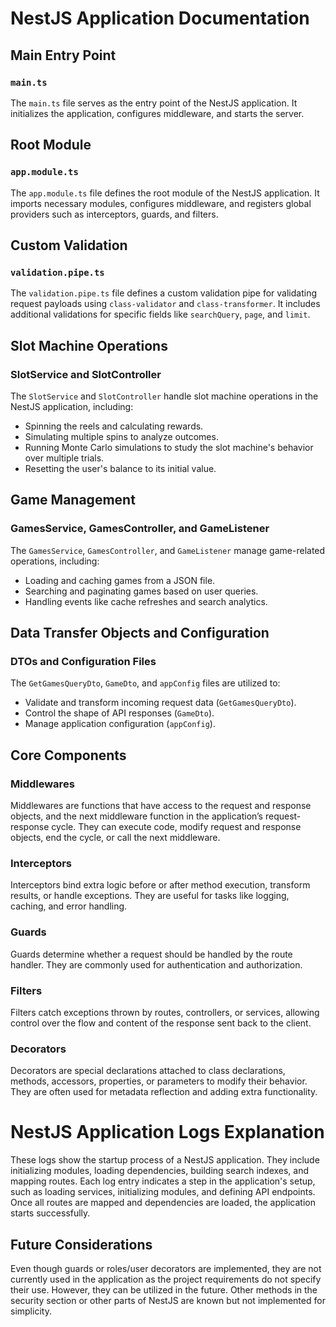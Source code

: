 # NestJS Application Documentation

## Main Entry Point
### `main.ts`
The `main.ts` file serves as the entry point of the NestJS application. It initializes the application, configures middleware, and starts the server.

## Root Module
### `app.module.ts`
The `app.module.ts` file defines the root module of the NestJS application. It imports necessary modules, configures middleware, and registers global providers such as interceptors, guards, and filters.

## Custom Validation
### `validation.pipe.ts`
The `validation.pipe.ts` file defines a custom validation pipe for validating request payloads using `class-validator` and `class-transformer`. It includes additional validations for specific fields like `searchQuery`, `page`, and `limit`.

## Slot Machine Operations
### SlotService and SlotController
The `SlotService` and `SlotController` handle slot machine operations in the NestJS application, including:
- Spinning the reels and calculating rewards.
- Simulating multiple spins to analyze outcomes.
- Running Monte Carlo simulations to study the slot machine's behavior over multiple trials.
- Resetting the user's balance to its initial value.

## Game Management
### GamesService, GamesController, and GameListener
The `GamesService`, `GamesController`, and `GameListener` manage game-related operations, including:
- Loading and caching games from a JSON file.
- Searching and paginating games based on user queries.
- Handling events like cache refreshes and search analytics.

## Data Transfer Objects and Configuration
### DTOs and Configuration Files
The `GetGamesQueryDto`, `GameDto`, and `appConfig` files are utilized to:
- Validate and transform incoming request data (`GetGamesQueryDto`).
- Control the shape of API responses (`GameDto`).
- Manage application configuration (`appConfig`).

## Core Components
### Middlewares
Middlewares are functions that have access to the request and response objects, and the next middleware function in the application’s request-response cycle. They can execute code, modify request and response objects, end the cycle, or call the next middleware.

### Interceptors
Interceptors bind extra logic before or after method execution, transform results, or handle exceptions. They are useful for tasks like logging, caching, and error handling.

### Guards
Guards determine whether a request should be handled by the route handler. They are commonly used for authentication and authorization.

### Filters
Filters catch exceptions thrown by routes, controllers, or services, allowing control over the flow and content of the response sent back to the client.

### Decorators
Decorators are special declarations attached to class declarations, methods, accessors, properties, or parameters to modify their behavior. They are often used for metadata reflection and adding extra functionality.

# NestJS Application Logs Explanation

These logs show the startup process of a NestJS application. They include initializing modules, loading dependencies, building search indexes, and mapping routes. Each log entry indicates a step in the application's setup, such as loading services, initializing modules, and defining API endpoints. Once all routes are mapped and dependencies are loaded, the application starts successfully.

## Future Considerations
Even though guards or roles/user decorators are implemented, they are not currently used in the application as the project requirements do not specify their use. However, they can be utilized in the future. Other methods in the security section or other parts of NestJS are known but not implemented for simplicity.